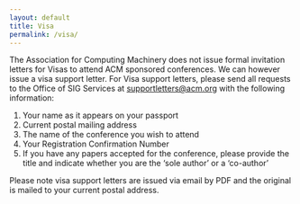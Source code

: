 ```yaml
---
layout: default
title: Visa 
permalink: /visa/
---
```


The Association for Computing Machinery does not issue formal invitation
letters for Visas to attend ACM sponsored conferences. We can however issue a
visa support letter. For Visa support letters, please send all requests to the
Office of SIG Services at supportletters@acm.org with the following information:

1.  Your name as it appears on your passport
2.  Current postal mailing address
3.  The name of the conference you wish to attend
4.  Your Registration Confirmation Number
5.  If you have any papers accepted for the conference, please provide the title and indicate whether you are the ‘sole author’ or a ‘co-author’

Please note visa support letters are issued via email by PDF and the original is mailed to your current postal address. 

